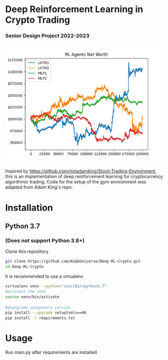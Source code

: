 # Deep Reinforcement Learning in Crypto Trading
### Senior Design Project 2022-2023

<p align="center">
<img src="screenshots/RL-agents.png"/>
</p>

Inspired by https://github.com/notadamking/Stock-Trading-Environment, this is an implementation of deep reinforcement learning for cryptocurrency algorithmic trading. Code for the setup of the gym environment was adapted from Adam King's repo.

# Installation

## Python 3.7
### (Does not support Python 3.8+)

Clone this repository

```BASH
git clone https://github.com/KodeUniverse/Deep-RL-Crypto.git
cd Deep-RL-Crypto
```

It is recommended to use a virtualenv
```BASH
virtualenv venv --python="/usr/bin/python3.7"
#activate the venv
source venv/bin/activate

#downgrade setuptools version
pip install --upgrade setuptools==66
pip install -r requirements.txt
```

# Usage

Run main.py after requirements are installed.

